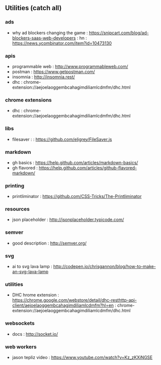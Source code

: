 ## Utilities (catch all)  

### ads 
- why ad blockers changing the game : https://snipcart.com/blog/ad-blockers-saas-web-developers : hn : https://news.ycombinator.com/item?id=10473130

### apis 
- programmable web : http://www.programmableweb.com/
- postman : https://www.getpostman.com/
- insomnia : http://insomnia.rest/
- dhc : chrome-extension://aejoelaoggembcahagimdiliamlcdmfm/dhc.html

### chrome extensions
- dhc : chrome-extension://aejoelaoggembcahagimdiliamlcdmfm/dhc.html

### libs
- filesaver : : https://github.com/eligrey/FileSaver.js

### markdown
- gh basics : https://help.github.com/articles/markdown-basics/
- gh flavored : https://help.github.com/articles/github-flavored-markdown/

### printing
- printliminator : https://github.com/CSS-Tricks/The-Printliminator

### resources
- json placeholder : http://jsonplaceholder.typicode.com/

### semver
- good description : http://semver.org/

### svg
- ai to svg lava lamp : http://codepen.io/chrisgannon/blog/how-to-make-an-svg-lava-lamp

### utilities
- DHC hrome extension : https://chrome.google.com/webstore/detail/dhc-resthttp-api-client/aejoelaoggembcahagimdiliamlcdmfm?hl=en : chrome-extension://aejoelaoggembcahagimdiliamlcdmfm/dhc.html

### websockets
- docs : http://socket.io/

### web workers
- jason tepliz video : https://www.youtube.com/watch?v=Kz_zKXiNGSE
